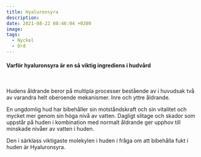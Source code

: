 ```yaml
---
title: Hyaluronsyra
description:
date: 2021-08-22 08:46:04 +0200
image:
tags:
  - Nyckel
  - Ord
---
```

#### Varför hyaluronsyra är en s&aring; viktig ingrediens i hudv&aring;rd

&nbsp;

Hudens &aring;ldrande beror p&aring; multipla processer best&aring;ende av i huvudsak tv&aring;&nbsp; av varandra helt oberoende mekanismer. Inre och yttre &aring;ldrande.

En ungdomlig hud har bibeh&aring;ller sin motst&aring;ndskraft och sin vitalitet och mycket mer genom sin höga niv&aring; av vatten. Dagligt slitage och skador som uppst&aring;r p&aring; huden i kombination med normalt &aring;ldrande ger upphov till minskade niv&aring;er av vatten i huden.

Den i särklass viktigaste molekylen i huden i fr&aring;ga om att bibeh&aring;lla fukt i huden är Hyaluronsyra.

&nbsp;

&nbsp;
